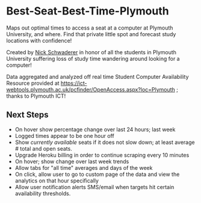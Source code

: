 # Best-Seat-Best-Time-Plymouth
Maps out optimal times to access a seat at a computer at Plymouth University, and where. Find that private little spot and forecast study locations with confidence!

Created by [Nick Schwaderer](https://github.com/schwad) in honor of all the students in Plymouth University suffering loss of study time wandering around looking for a computer!

Data aggregated and analyzed off real time Student Computer Availability Resource provided at https://ict-webtools.plymouth.ac.uk/pcfinder/OpenAccess.aspx?loc=Plymouth ; thanks to Plymouth ICT!


## Next Steps

 * On hover show percentage change over last 24 hours; last week
 * Logged times appear to be one hour off
 * Show *currently available* seats if it does not slow down; at least average # total and open seats.
 * Upgrade Heroku billing in order to continue scraping every 10 minutes
 * On hover; show change over last week trends
 * Allow tabs for "all time" averages and days of the week
 * On click, allow user to go to custom page of the data and view the analytics on that hour specifically
 * Allow user notification alerts SMS/email when targets hit certain availability thresholds.

